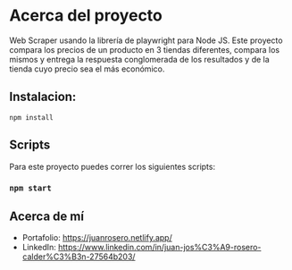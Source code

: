 # Acerca del proyecto

Web Scraper usando la librería de playwright para Node JS. Este proyecto compara los precios de un producto en 3 tiendas diferentes, compara los mismos y entrega la respuesta conglomerada de los resultados y de la tienda cuyo precio sea el más económico.

## Instalacion:

`npm install`

## Scripts

Para este proyecto puedes correr los siguientes scripts:

### `npm start`

## Acerca de mí

- Portafolio: https://juanrosero.netlify.app/
- LinkedIn: https://www.linkedin.com/in/juan-jos%C3%A9-rosero-calder%C3%B3n-27564b203/
